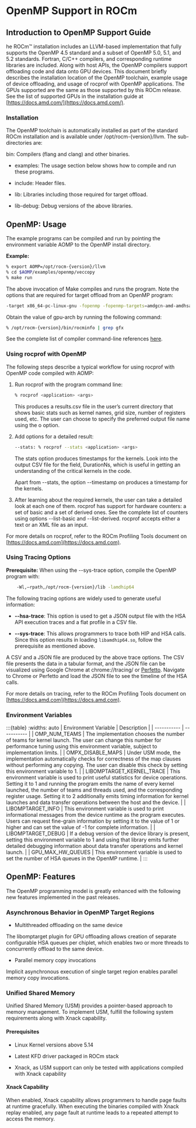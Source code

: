 # OpenMP Support in ROCm

## Introduction to OpenMP Support Guide

he ROCm™ installation includes an LLVM-based implementation that fully supports the OpenMP 4.5 standard and a subset of OpenMP 5.0, 5.1, and 5.2 standards. Fortran, C/C++ compilers, and corresponding runtime libraries are included. Along with host APIs, the OpenMP compilers support offloading code and data onto GPU devices. This document briefly describes the installation location of the OpenMP toolchain, example usage of device offloading, and usage of rocprof with OpenMP applications. The GPUs supported are the same as those supported by this ROCm release. See the list of supported GPUs in the installation guide at [https://docs.amd.com/](https://docs.amd.com/).

### Installation

The OpenMP toolchain is automatically installed as part of the standard ROCm installation and is available under /opt/rocm-{version}/llvm. The sub-directories are:

bin: Compilers (flang and clang) and other binaries.

- examples: The usage section below shows how to compile and run these programs.

- include: Header files.

- lib: Libraries including those required for target offload.

- lib-debug: Debug versions of the above libraries.

## OpenMP: Usage

The example programs can be compiled and run by pointing the environment variable AOMP to the OpenMP install directory.

**Example:**

```bash
% export AOMP=/opt/rocm-{version}/llvm
% cd $AOMP/examples/openmp/veccopy
% make run
```

The above invocation of Make compiles and runs the program. Note the options that are required for target offload from an OpenMP program:

```bash
-target x86_64-pc-linux-gnu -fopenmp -fopenmp-targets=amdgcn-amd-amdhsa -Xopenmp-target=amdgcn-amd-amdhsa -march=<gpu-arch>
```

Obtain the value of gpu-arch by running the following command:

```bash
% /opt/rocm-{version}/bin/rocminfo | grep gfx
```

[//]: # (dated link below, needs upading)

See the complete list of compiler command-line references [here](https://github.com/RadeonOpenCompute/llvm-project/blob/amd-stg-open/clang/docs/ClangCommandLineReference.rst).

### Using rocprof with OpenMP

The following steps describe a typical workflow for using rocprof with OpenMP code compiled with AOMP:

1. Run rocprof with the program command line:

    ```bash
    % rocprof <application> <args>
    ```

    This produces a results.csv file in the user’s current directory that shows basic stats such as kernel names, grid size, number of registers used, etc. The user can choose to specify the preferred output file name using the o option.

2. Add options for a detailed result:

    ```bash
    --stats: % rocprof --stats <application> <args>
    ```

    The stats option produces timestamps for the kernels. Look into the output CSV file for the field, DurationNs, which is useful in getting an understanding of the critical kernels in the code.

    Apart from --stats, the option --timestamp on produces a timestamp for the kernels.

3. After learning about the required kernels, the user can take a detailed look at each one of them. rocprof has support for hardware counters: a set of basic and a set of derived ones. See the complete list of counters using options --list-basic and --list-derived. rocprof accepts either a text or an XML file as an input.

For more details on rocprof, refer to the ROCm Profiling Tools document on [https://docs.amd.com](https://docs.amd.com).

### Using Tracing Options

**Prerequisite:** When using the --sys-trace option, compile the OpenMP program with:

```bash
    -Wl,–rpath,/opt/rocm-{version}/lib -lamdhip64 
```

The following tracing options are widely used to generate useful information:

- **--hsa-trace**: This option is used to get a JSON output file with the HSA API execution traces and a flat profile in a CSV file.

- **--sys-trace**: This allows programmers to trace both HIP and HSA calls. Since this option results in loading ``libamdhip64.so``, follow the prerequisite as mentioned above.

A CSV and a JSON file are produced by the above trace options. The CSV file presents the data in a tabular format, and the JSON file can be visualized using Google Chrome at chrome://tracing/ or [Perfetto](https://perfetto.dev/). Navigate to Chrome or Perfetto and load the JSON file to see the timeline of the HSA calls.

For more details on tracing, refer to the ROCm Profiling Tools document on [https://docs.amd.com](https://docs.amd.com).

### Environment Variables

:::{table}
:widths: auto
| Environment Variable | Description |
| ----------- | ----------- |
| OMP_NUM_TEAMS | The implementation chooses the number of teams for kernel launch. The user can change this number for performance tuning using this environment variable, subject to implementation limits. |
| OMPX_DISABLE_MAPS | Under USM mode, the implementation automatically checks for correctness of the map clauses without performing any copying. The user can disable this check by setting this environment variable to 1. |
| LIBOMPTARGET_KERNEL_TRACE | This environment variable is used to print useful statistics for device operations. Setting it to 1 and running the program emits the name of every kernel launched, the number of teams and threads used, and the corresponding register usage. Setting it to 2 additionally emits timing information for kernel launches and data transfer operations between the host and the device. |
| LIBOMPTARGET_INFO | This environment variable is used to print informational messages from the device runtime as the program executes. Users can request fine-grain information by setting it to the value of 1 or higher and can set the value of -1 for complete information. |
| LIBOMPTARGET_DEBUG | If a debug version of the device library is present, setting this environment variable to 1 and using that library emits further detailed debugging information about data transfer operations and kernel launch. |
| GPU_MAX_HW_QUEUES | This environment variable is used to set the number of HSA queues in the OpenMP runtime. |
:::

## OpenMP: Features

The OpenMP programming model is greatly enhanced with the following new features implemented in the past releases.

### Asynchronous Behavior in OpenMP Target Regions

- Multithreaded offloading on the same device

The libomptarget plugin for GPU offloading allows creation of separate configurable HSA queues per chiplet, which enables two or more threads to concurrently offload to the same device.

- Parallel memory copy invocations

Implicit asynchronous execution of single target region enables parallel memory copy invocations.

### Unified Shared Memory

Unified Shared Memory (USM) provides a pointer-based approach to memory management. To implement USM, fulfill the following system requirements along with Xnack capability.

#### Prerequisites

- Linux Kernel versions above 5.14

- Latest KFD driver packaged in ROCm stack

- Xnack, as USM support can only be tested with applications compiled with Xnack capability

#### Xnack Capability

When enabled, Xnack capability allows programmers to handle page faults at runtime gracefully. When executing the binaries compiled with Xnack replay enabled, any page fault at runtime leads to a repeated attempt to access the memory.
